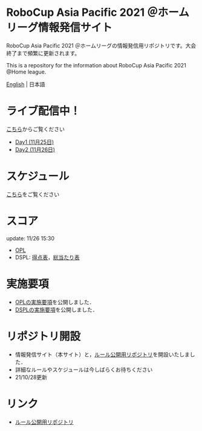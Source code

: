 
# RoboCup Asia Pacific 2021 ＠ホームリーグ情報発信サイト
RoboCup Asia Pacific 2021 ＠ホームリーグの情報発信用リポジトリです。大会終了まで頻繁に更新されます。

This is a repository for the information about RoboCup Asia Pacific 2021 @Home league.

[English](README_en.md) | 日本語

# ライブ配信中！

[こちら](https://youtu.be/ULgCVyfgaBM)からご覧ください

- [Day1 (11月25日)](https://youtu.be/EgJm-qzpyok)
- [Day2 (11月26日)](https://youtu.be/ULgCVyfgaBM)

# スケジュール

[こちら](./Data/schedule.pdf)をご覧ください

# スコア
update: 11/26 15:30
- [OPL](./Score/スコアシート_11261127_OPL.pdf)
- DSPL: [得点表](./Score/スコアシート_11261127_DSPL1.pdf)，[総当たり表](./Score/スコアシート_11261127_DSPL2.pdf)

# 実施要項

- [OPLの実施要項](./Data/opl_jp.md)を公開しました．
- [DSPLの実施要項](./Data/dspl.md)を公開しました．


# リポジトリ開設

- 情報発信サイト（本サイト）と，[ルール公開用リポジトリ](https://github.com/RoboCupAtHomeJP/Rule2021)を開設いたしました．
- 詳細なルールやスケジュールは今しばらくお待ちください
- 21/10/28更新

# リンク
- [ルール公開用リポジトリ](https://github.com/RoboCupAtHomeJP/Rule2021)

